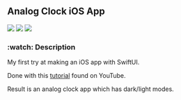 <h2>Analog Clock iOS App</h2>

![](https://img.shields.io/github/last-commit/arthurfincham/analog_clock_app)
![](https://img.shields.io/github/languages/count/arthurfincham/analog_clock_app)
![](https://img.shields.io/github/languages/code-size/arthurfincham/analog_clock_app)

<h3>:watch: Description</h3>

My first try at making an iOS app with SwiftUI.

Done with this [tutorial](https://www.youtube.com/watch?v=BTtERko7j1Y) found on YouTube.

Result is an analog clock app which has dark/light modes.

